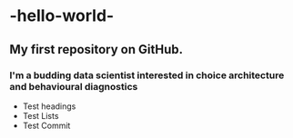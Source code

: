 -hello-world-
=============
## My first repository on GitHub.
### I'm a budding data scientist interested in choice architecture and behavioural diagnostics
* Test headings
* Test Lists
* Test Commit
